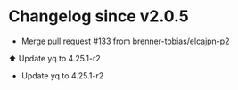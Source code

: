 # Changelog since v2.0.5
- Merge pull request #133 from brenner-tobias/elcajpn-p2

⬆️ Update yq to 4.25.1-r2 
- Update yq to 4.25.1-r2 

